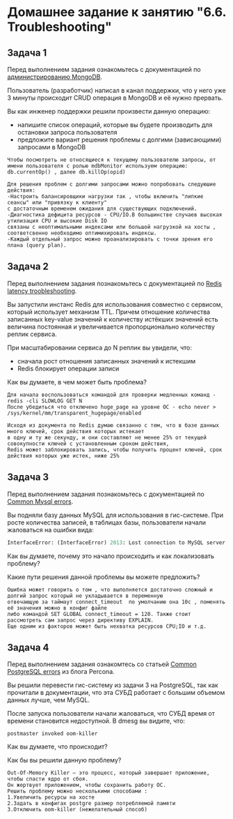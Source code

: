 # Домашнее задание к занятию "6.6. Troubleshooting"

## Задача 1

Перед выполнением задания ознакомьтесь с документацией по [администрированию MongoDB](https://docs.mongodb.com/manual/administration/).

Пользователь (разработчик) написал в канал поддержки, что у него уже 3 минуты происходит CRUD операция в MongoDB и её 
нужно прервать. 

Вы как инженер поддержки решили произвести данную операцию:
- напишите список операций, которые вы будете производить для остановки запроса пользователя
- предложите вариант решения проблемы с долгими (зависающими) запросами в MongoDB

```
Чтобы посмотреть не относящиеся к текущему пользователю запросы, от имени пользователя с ролью mdbMonitor используем операцию:
db.currentOp() , далее db.killOp(opid) 

Для решения проблем с долгими запросами можно попробовать следуюшие действия:
-Настроить балансировщики нагрузки так , чтобы включить "липкие сеансы" или "привязку к клиенту" 
с достаточным временем ожидания для существующих подключений.
-Диагностика дефицита ресурсов - CPU/IO.В большинстве случаев высокая утилизация CPU и высокие Disk IO 
связаны с неоптимальными индексами или большой нагрузкой на хосты , соответсвенно необходимо оптимихировать индексы.
-Каждый отдельный запрос можно проанализировать с точки зрения его плана (query plan).
```


## Задача 2

Перед выполнением задания познакомьтесь с документацией по [Redis latency troobleshooting](https://redis.io/topics/latency).

Вы запустили инстанс Redis для использования совместно с сервисом, который использует механизм TTL. 
Причем отношение количества записанных key-value значений к количеству истёкших значений есть величина постоянная и
увеличивается пропорционально количеству реплик сервиса. 

При масштабировании сервиса до N реплик вы увидели, что:
- сначала рост отношения записанных значений к истекшим
- Redis блокирует операции записи

Как вы думаете, в чем может быть проблема?

```
Для начала воспользоваться командой для проверки медленных команд - redis -cli SLOWLOG GET N
После убедиться что отключено huge_page на уровне ОС - echo never > /sys/kernel/mm/transparent_hugepage/enabled

Исходя из документа по Redis думаю связанно с тем, что в базе данных много ключей, срок действия которых истекает
в одну и ту же секунду, и они составляют не менее 25% от текущей совокупности ключей с установленным сроком действия,
Redis может заблокировать запись, чтобы получить процент ключей, срок действия которых уже истек, ниже 25%
```
 
## Задача 3

Перед выполнением задания познакомьтесь с документацией по [Common Mysql errors](https://dev.mysql.com/doc/refman/8.0/en/common-errors.html).

Вы подняли базу данных MySQL для использования в гис-системе. При росте количества записей, в таблицах базы,
пользователи начали жаловаться на ошибки вида:
```python
InterfaceError: (InterfaceError) 2013: Lost connection to MySQL server during query u'SELECT..... '
```

Как вы думаете, почему это начало происходить и как локализовать проблему?

Какие пути решения данной проблемы вы можете предложить?

```
Ошибка может говорить о том , что выполняется достаточно сложный и долгий запрос который не укладывается в переменную 
отвечающую за таймаут connect_timeout  по умолчанию она 10с , поменять её значения можно в конфиг файле
либо командой SET GLOBAL connect_timeout = 120. Также стоит рассмотреть сам запрос через директиву EXPLAIN.
Еще одним из факторов может быть нехватка ресурсов CPU;IO и т.д.
```

## Задача 4

Перед выполнением задания ознакомтесь со статьей [Common PostgreSQL errors](https://www.percona.com/blog/2020/06/05/10-common-postgresql-errors/) из блога Percona.

Вы решили перевести гис-систему из задачи 3 на PostgreSQL, так как прочитали в документации, что эта СУБД работает с 
большим объемом данных лучше, чем MySQL.

После запуска пользователи начали жаловаться, что СУБД время от времени становится недоступной. В dmesg вы видите, что:

`postmaster invoked oom-killer`

Как вы думаете, что происходит?

Как бы вы решили данную проблему?

```
Out-Of-Memory Killer — это процесс, который завершает приложение, чтобы спасти ядро от сбоя. 
Он жертвует приложением, чтобы сохранить работу ОС.
Решить проблему можно несколькими способами : 
1.Увеличить ресурсы на хосте
2.Задать в конфигах postgre размер потребляемой памяти
3.Отключить oom-killer (нежелательный способ)
```

